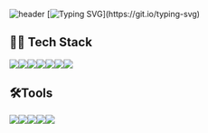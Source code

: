 ![header](https://capsule-render.vercel.app/api?type=waving&color=gradient&height=300&section=header&text=YUBIN-JI'S%20GITHUB&fontSize=50)
[![Typing SVG](https://readme-typing-svg.demolab.com?font=Fira+Code&weight=600&size=24&pause=1000&color=000000&background=FFFFFF00&width=435&lines=Welcome+to+YUBIN'S+GITHUB!)](https://git.io/typing-svg)
## 👩‍💻 Tech Stack
<div style="display: flex;">
  <img src="https://img.shields.io/badge/Java-007396.svg?&style=for-the-badge&logo=java&logoColor=white" />
  <img src="https://img.shields.io/badge/html5-%23E34F26.svg?&style=for-the-badge&logo=html5&logoColor=white" />
  <img src="https://img.shields.io/badge/CSS-1572B6.svg?&style=for-the-badge&logo=css3&logoColor=white" />
  <img src="https://img.shields.io/badge/JavaScript-F7DF1E.svg?&style=for-the-badge&logo=javascript&logoColor=white" />
  <img src="https://img.shields.io/badge/Spring-6DB33F.svg?&style=for-the-badge&logo=spring&logoColor=white" />
  <img src="https://img.shields.io/badge/React-61DAFB.svg?&style=for-the-badge&logo=react&logoColor=white" />
  <img src="https://img.shields.io/badge/Vue.js-4FC08D.svg?&style=for-the-badge&logo=vuejs&logoColor=white" />
</div>

## 🛠️Tools
<div style="display: flex;">
  <img src="https://img.shields.io/badge/Git-F05032.svg?&style=for-the-badge&logo=git&logoColor=white" />
  <img src="https://img.shields.io/badge/Github-181717.svg?&style=for-the-badge&logo=github&logoColor=white" />
  <img src="https://img.shields.io/badge/Notion-000000.svg?&style=for-the-badge&logo=notion&logoColor=white" />
  <img src="https://img.shields.io/badge/InteliJ-000000.svg?&style=for-the-badge&logo=intelijidea&logoColor=white" />
  <img src="https://img.shields.io/badge/VSCODE-61DAFB.svg?&style=for-the-badge&logo=visualstudiocode&logoColor=white" />
</div>
